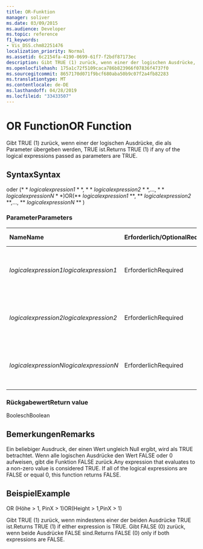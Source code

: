 ```yaml
---
title: OR-Funktion
manager: soliver
ms.date: 03/09/2015
ms.audience: Developer
ms.topic: reference
f1_keywords:
- Vis_DSS.chm82251476
localization_priority: Normal
ms.assetid: 6c2154fa-4190-0699-61f7-f2bdf87173ec
description: Gibt TRUE (1) zurück, wenn einer der logischen Ausdrücke, die als Parameter übergeben werden, TRUE ist.
ms.openlocfilehash: 175a1c72f5109caca786b823966f07836f4737f0
ms.sourcegitcommit: 8657170d071f9bcf680aba50b9c07f2a4fb82283
ms.translationtype: MT
ms.contentlocale: de-DE
ms.lasthandoff: 04/28/2019
ms.locfileid: "33433507"
---
```

# <a name="or-function"></a><span data-ttu-id="6cd9d-103">OR Function</span><span class="sxs-lookup"><span data-stu-id="6cd9d-103">OR Function</span></span>

<span data-ttu-id="6cd9d-104">Gibt TRUE (1) zurück, wenn einer der logischen Ausdrücke, die als Parameter übergeben werden, TRUE ist.</span><span class="sxs-lookup"><span data-stu-id="6cd9d-104">Returns TRUE (1) if any of the logical expressions passed as parameters are TRUE.</span></span>
  
## <a name="syntax"></a><span data-ttu-id="6cd9d-105">Syntax</span><span class="sxs-lookup"><span data-stu-id="6cd9d-105">Syntax</span></span>

<span data-ttu-id="6cd9d-106">oder (\* \* *logicalexpression1* \* \*, \* \* *logicalexpression2* \* \*,..., \* \* *logicalexpressionN* \* \*)</span><span class="sxs-lookup"><span data-stu-id="6cd9d-106">OR(\*\* *logicalexpression1* \*\*, \*\* *logicalexpression2* \*\*,..., \*\* *logicalexpressionN* \*\* )</span></span> 
  
### <a name="parameters"></a><span data-ttu-id="6cd9d-107">Parameter</span><span class="sxs-lookup"><span data-stu-id="6cd9d-107">Parameters</span></span>

|<span data-ttu-id="6cd9d-108">**Name**</span><span class="sxs-lookup"><span data-stu-id="6cd9d-108">**Name**</span></span>|<span data-ttu-id="6cd9d-109">**Erforderlich/Optional**</span><span class="sxs-lookup"><span data-stu-id="6cd9d-109">**Required/Optional**</span></span>|<span data-ttu-id="6cd9d-110">**Datentyp**</span><span class="sxs-lookup"><span data-stu-id="6cd9d-110">**Data Type**</span></span>|<span data-ttu-id="6cd9d-111">**Beschreibung**</span><span class="sxs-lookup"><span data-stu-id="6cd9d-111">**Description**</span></span>|
|:-----|:-----|:-----|:-----|
| <span data-ttu-id="6cd9d-112">_logicalexpression1_</span><span class="sxs-lookup"><span data-stu-id="6cd9d-112">_logicalexpression1_</span></span> <br/> |<span data-ttu-id="6cd9d-113">Erforderlich</span><span class="sxs-lookup"><span data-stu-id="6cd9d-113">Required</span></span>  <br/> |<span data-ttu-id="6cd9d-114">**String**</span><span class="sxs-lookup"><span data-stu-id="6cd9d-114">**String**</span></span> <br/> |<span data-ttu-id="6cd9d-115">Der erste Ausdruck, dessen Wahrheit ausgewertet werden soll.</span><span class="sxs-lookup"><span data-stu-id="6cd9d-115">The first expression whose truth you want to evaluate.</span></span>  <br/> |
| <span data-ttu-id="6cd9d-116">_logicalexpression2_</span><span class="sxs-lookup"><span data-stu-id="6cd9d-116">_logicalexpression2_</span></span> <br/> |<span data-ttu-id="6cd9d-117">Erforderlich</span><span class="sxs-lookup"><span data-stu-id="6cd9d-117">Required</span></span>  <br/> |<span data-ttu-id="6cd9d-118">**String**</span><span class="sxs-lookup"><span data-stu-id="6cd9d-118">**String**</span></span> <br/> |<span data-ttu-id="6cd9d-119">Der zweite Ausdruck, dessen Wahrheit ausgewertet werden soll.</span><span class="sxs-lookup"><span data-stu-id="6cd9d-119">The second expression whose truth you want to evaluate.</span></span>  <br/> |
| <span data-ttu-id="6cd9d-120">_logicalexpressionN_</span><span class="sxs-lookup"><span data-stu-id="6cd9d-120">_logicalexpressionN_</span></span> <br/> |<span data-ttu-id="6cd9d-121">Erforderlich</span><span class="sxs-lookup"><span data-stu-id="6cd9d-121">Required</span></span>  <br/> |<span data-ttu-id="6cd9d-122">**String**</span><span class="sxs-lookup"><span data-stu-id="6cd9d-122">**String**</span></span> <br/> |<span data-ttu-id="6cd9d-123">Der n-te Ausdruck, dessen Wahrheit ausgewertet werden soll.</span><span class="sxs-lookup"><span data-stu-id="6cd9d-123">The Nth expression whose truth you want to evaluate.</span></span>  <br/> |
   
### <a name="return-value"></a><span data-ttu-id="6cd9d-124">Rückgabewert</span><span class="sxs-lookup"><span data-stu-id="6cd9d-124">Return value</span></span>

<span data-ttu-id="6cd9d-125">Boolesch</span><span class="sxs-lookup"><span data-stu-id="6cd9d-125">Boolean</span></span>
  
## <a name="remarks"></a><span data-ttu-id="6cd9d-126">Bemerkungen</span><span class="sxs-lookup"><span data-stu-id="6cd9d-126">Remarks</span></span>

<span data-ttu-id="6cd9d-p101">Ein beliebiger Ausdruck, der einen Wert ungleich Null ergibt, wird als TRUE betrachtet. Wenn alle logischen Ausdrücke den Wert FALSE oder 0 aufweisen, gibt die Funktion FALSE zurück.</span><span class="sxs-lookup"><span data-stu-id="6cd9d-p101">Any expression that evaluates to a non-zero value is considered TRUE. If all of the logical expressions are FALSE or equal 0, this function returns FALSE.</span></span> 
  
## <a name="example"></a><span data-ttu-id="6cd9d-129">Beispiel</span><span class="sxs-lookup"><span data-stu-id="6cd9d-129">Example</span></span>

<span data-ttu-id="6cd9d-130">OR (Höhe \> 1, PinX \> 1)</span><span class="sxs-lookup"><span data-stu-id="6cd9d-130">OR(Height \> 1,PinX \> 1)</span></span> 
  
<span data-ttu-id="6cd9d-131">Gibt TRUE (1) zurück, wenn mindestens einer der beiden Ausdrücke TRUE ist.</span><span class="sxs-lookup"><span data-stu-id="6cd9d-131">Returns TRUE (1) if either expression is TRUE.</span></span> <span data-ttu-id="6cd9d-132">Gibt FALSE (0) zurück, wenn beide Ausdrücke FALSE sind.</span><span class="sxs-lookup"><span data-stu-id="6cd9d-132">Returns FALSE (0) only if both expressions are FALSE.</span></span> 
  

